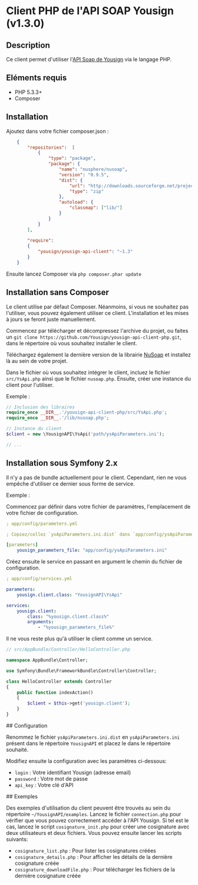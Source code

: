 # Client PHP de l'API SOAP Yousign (v1.3.0)

## Description

Ce client permet d'utiliser l'[API Soap de Yousign](http://developer.yousign.fr) via le langage PHP.

## Eléments requis

 - PHP 5.3.3+
 - Composer

## Installation

Ajoutez dans votre fichier composer.json :

```json
    {
        "repositories":  [
            {
                "type": "package",
                "package": {
                    "name": "nusphere/nusoap",
                    "version": "0.9.5",
                    "dist": {
                        "url": "http://downloads.sourceforge.net/project/nusoap/nusoap/0.9.5/nusoap-0.9.5.zip",
                        "type": "zip"
                    },
                    "autoload": {
                        "classmap": ["lib/"]
                    }
                }
            }
        ],
        
        "require": 
        {
            "yousign/yousign-api-client": "~1.3"
        }
    }
```

Ensuite lancez Composer via `php composer.phar update`

## Installation sans Composer

Le client utilise par défaut Composer. Néanmoins, si vous ne souhaitez pas l'utiliser, vous pouvez également utiliser ce client.
L'installation et les mises à jours se feront juste manuellement.

Commencez par télécharger et décompressez l'archive du projet, ou faites un `git clone https://github.com/Yousign/yousign-api-client-php.git`,
dans le répertoire où vous souhaitez installer le client.

Téléchargez également la dernière version de la librairie [NuSoap](http://sourceforge.net/projects/nusoap/) et installez là au sein de votre projet.

Dans le fichier où vous souhaitez intégrer le client, incluez le fichier `src/YsApi.php` ainsi que le fichier `nusoap.php`.
Ensuite, créer une instance du client pour l'utiliser.

Exemple :

```php
// Inclusion des libraires 
require_once __DIR__.'/yousign-api-client-php/src/YsApi.php';
require_once __DIR__.'/lib/nusoap.php';

// Instance du client
$client = new \YousignAPI\YsApi('path/ysApiParameters.ini');

// ...
```

## Installation sous Symfony 2.x

Il n'y a pas de bundle actuellement pour le client. 
Cependant, rien ne vous empêche d'utiliser ce dernier sous forme de service.

Exemple :

Commencez par définir dans votre fichier de paramètres, l'emplacement de votre fichier de configuration.

```yaml
; app/config/parameters.yml

; Copiez/collez `ysApiParameters.ini.dist` dans `app/config/ysApiParameters.ini`

[parameters]
    yousign_parameters_file: "app/config/ysApiParameters.ini"
```

Créez ensuite le service en passant en argument le chemin du fichier de configuration.

```yaml
; app/config/services.yml

parameters:
    yousign.client.class: "YousignAPI\YsApi"

services:
    yousign.client:
        class: "%yousign.client.class%"
        arguments:
            - "%yousign_parameters_file%"
```

Il ne vous reste plus qu'à utiliser le client comme un service.

```php
// src/AppBundle/Controller/HelloController.php

namespace AppBundle\Controller;

use Symfony\Bundle\FrameworkBundle\Controller\Controller;

class HelloController extends Controller
{
    public function indexAction()
    {
        $client = $this->get('yousign.client');
    }
}
```

## Configuration

Renommez le fichier `ysApiParameters.ini.dist` en `ysApiParameters.ini` présent dans le répertoire `YousignAPI` 
et placez le dans le répertoire souhaité.

Modifiez ensuite la configuration avec les paramètres ci-dessous:

 - `login` : Votre identifiant Yousign (adresse email)
 - `password` : Votre mot de passe
 - `api_key` : Votre clé d'API

## Exemples

Des exemples d'utilisation du client peuvent être trouvés au sein du répertoire `~/YousignAPI/examples`.
Lancez le fichier `connection.php` pour vérifier que vous pouvez correctement accéder à l'API Yousign.
Si tel est le cas, lancez le script `cosignature_init.php` pour créer une cosignature avec deux utilisateurs et deux fichiers.
Vous pouvez ensuite lancer les scripts suivants:

 - `cosignature_list.php` : Pour lister les cosignatures créées
 - `cosignature_details.php` : Pour afficher les détails de la dernière cosignature créée
 - `cosignature_downloadFile.php` : Pour télécharger les fichiers de la dernière cosignature créée

